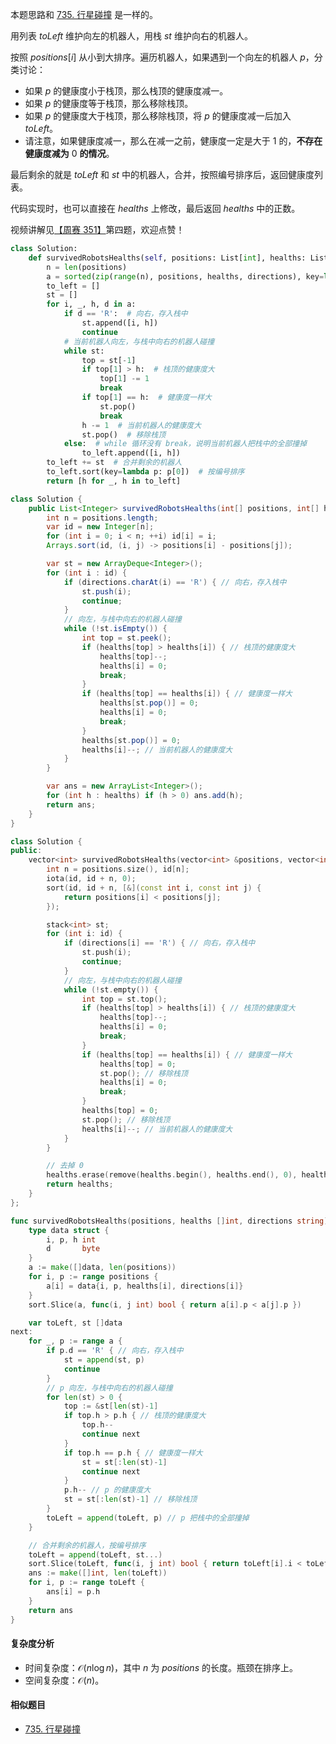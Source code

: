 本题思路和 [735. 行星碰撞](https://leetcode.cn/problems/asteroid-collision/) 是一样的。

用列表 $\textit{toLeft}$ 维护向左的机器人，用栈 $\textit{st}$ 维护向右的机器人。

按照 $\textit{positions}[i]$ 从小到大排序。遍历机器人，如果遇到一个向左的机器人 $p$，分类讨论：

- 如果 $p$ 的健康度小于栈顶，那么栈顶的健康度减一。
- 如果 $p$ 的健康度等于栈顶，那么移除栈顶。
- 如果 $p$ 的健康度大于栈顶，那么移除栈顶，将 $p$ 的健康度减一后加入 $\textit{toLeft}$。
- 请注意，如果健康度减一，那么在减一之前，健康度一定是大于 $1$ 的，**不存在健康度减为** $0$ **的情况**。

最后剩余的就是 $\textit{toLeft}$ 和 $\textit{st}$ 中的机器人，合并，按照编号排序后，返回健康度列表。

代码实现时，也可以直接在 $\textit{healths}$ 上修改，最后返回 $\textit{healths}$ 中的正数。

视频讲解见[【周赛 351】](https://www.bilibili.com/video/BV1du41187ZN/)第四题，欢迎点赞！

```py [sol-Python3]
class Solution:
    def survivedRobotsHealths(self, positions: List[int], healths: List[int], directions: str) -> List[int]:
        n = len(positions)
        a = sorted(zip(range(n), positions, healths, directions), key=lambda p: p[1])
        to_left = []
        st = []
        for i, _, h, d in a:
            if d == 'R':  # 向右，存入栈中
                st.append([i, h])
                continue
            # 当前机器人向左，与栈中向右的机器人碰撞
            while st:
                top = st[-1]
                if top[1] > h:  # 栈顶的健康度大
                    top[1] -= 1
                    break
                if top[1] == h:  # 健康度一样大
                    st.pop()
                    break
                h -= 1  # 当前机器人的健康度大
                st.pop()  # 移除栈顶
            else:  # while 循环没有 break，说明当前机器人把栈中的全部撞掉
                to_left.append([i, h])
        to_left += st  # 合并剩余的机器人
        to_left.sort(key=lambda p: p[0])  # 按编号排序
        return [h for _, h in to_left]
```

```java [sol-Java]
class Solution {
    public List<Integer> survivedRobotsHealths(int[] positions, int[] healths, String directions) {
        int n = positions.length;
        var id = new Integer[n];
        for (int i = 0; i < n; ++i) id[i] = i;
        Arrays.sort(id, (i, j) -> positions[i] - positions[j]);

        var st = new ArrayDeque<Integer>();
        for (int i : id) {
            if (directions.charAt(i) == 'R') { // 向右，存入栈中
                st.push(i);
                continue;
            }
            // 向左，与栈中向右的机器人碰撞
            while (!st.isEmpty()) {
                int top = st.peek();
                if (healths[top] > healths[i]) { // 栈顶的健康度大
                    healths[top]--;
                    healths[i] = 0;
                    break;
                }
                if (healths[top] == healths[i]) { // 健康度一样大
                    healths[st.pop()] = 0;
                    healths[i] = 0;
                    break;
                }
                healths[st.pop()] = 0;
                healths[i]--; // 当前机器人的健康度大
            }
        }

        var ans = new ArrayList<Integer>();
        for (int h : healths) if (h > 0) ans.add(h);
        return ans;
    }
}
```

```cpp [sol-C++]
class Solution {
public:
    vector<int> survivedRobotsHealths(vector<int> &positions, vector<int> &healths, string directions) {
        int n = positions.size(), id[n];
        iota(id, id + n, 0);
        sort(id, id + n, [&](const int i, const int j) {
            return positions[i] < positions[j];
        });

        stack<int> st;
        for (int i: id) {
            if (directions[i] == 'R') { // 向右，存入栈中
                st.push(i);
                continue;
            }
            // 向左，与栈中向右的机器人碰撞
            while (!st.empty()) {
                int top = st.top();
                if (healths[top] > healths[i]) { // 栈顶的健康度大
                    healths[top]--;
                    healths[i] = 0;
                    break;
                }
                if (healths[top] == healths[i]) { // 健康度一样大
                    healths[top] = 0;
                    st.pop(); // 移除栈顶
                    healths[i] = 0;
                    break;
                }
                healths[top] = 0;
                st.pop(); // 移除栈顶
                healths[i]--; // 当前机器人的健康度大
            }
        }

        // 去掉 0
        healths.erase(remove(healths.begin(), healths.end(), 0), healths.end());
        return healths;
    }
};
```

```go [sol-Go]
func survivedRobotsHealths(positions, healths []int, directions string) []int {
	type data struct {
		i, p, h int
		d       byte
	}
	a := make([]data, len(positions))
	for i, p := range positions {
		a[i] = data{i, p, healths[i], directions[i]}
	}
	sort.Slice(a, func(i, j int) bool { return a[i].p < a[j].p })

	var toLeft, st []data
next:
	for _, p := range a {
		if p.d == 'R' { // 向右，存入栈中
			st = append(st, p)
			continue
		}
		// p 向左，与栈中向右的机器人碰撞
		for len(st) > 0 {
			top := &st[len(st)-1]
			if top.h > p.h { // 栈顶的健康度大
				top.h--
				continue next
			}
			if top.h == p.h { // 健康度一样大
				st = st[:len(st)-1]
				continue next
			}
			p.h-- // p 的健康度大
			st = st[:len(st)-1] // 移除栈顶
		}
		toLeft = append(toLeft, p) // p 把栈中的全部撞掉
	}

	// 合并剩余的机器人，按编号排序
	toLeft = append(toLeft, st...)
	sort.Slice(toLeft, func(i, j int) bool { return toLeft[i].i < toLeft[j].i })
	ans := make([]int, len(toLeft))
	for i, p := range toLeft {
		ans[i] = p.h
	}
	return ans
}
```

#### 复杂度分析

- 时间复杂度：$\mathcal{O}(n\log n)$，其中 $n$ 为 $\textit{positions}$ 的长度。瓶颈在排序上。
- 空间复杂度：$\mathcal{O}(n)$。

#### 相似题目

- [735. 行星碰撞](https://leetcode.cn/problems/asteroid-collision/)
